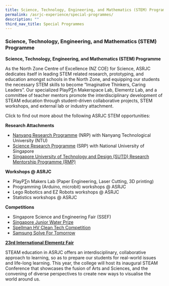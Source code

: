 ```yaml
---
title: Science, Technology, Engineering, and Mathematics (STEM) Programme
permalink: /asrjc-experience/special-programmes/
description: ""
third_nav_title: Special Programmes
---
```

### Science, Technology, Engineering, and Mathematics (STEM) Programme

**Science, Technology, Engineering, and Mathematics (STEM) Programme**

As the North Zone Centre of Excellence (NZ COE) for Science, ASRJC dedicates itself in leading STEM related research, prototyping, and education amongst schools in the North Zone, and equipping our students the necessary STEM skills to become “Imaginative Thinkers, Caring Leaders”. Our specialized PlayP∑n Makerspace Lab, Elementz Lab, and a committee of teacher mentors promote the interdisciplinary development of STEAM education through student-driven collaborative projects, STEM workshops, and external lab or industry attachment.

Click to find out more about the following ASRJC STEM opportunities:

**Research Attachments**

*   [Nanyang Research Programme](/special-programmes/nanyang-research-programme/) (NRP) with Nanyang Technological University (NTU)
*   [Science Research Programme](/special-programmes/science-research-programme-srp/) (SRP) with National University of Singapore
*   [Singapore University of Technology and Design (SUTD) Research Mentorship Programme (RMP)](/special-programmes/singapore-university-of-technology-and-design-research-mentorship-programme-rmp/)

**Workshops @ ASRJC**

*   PlayP∑n Makers Lab (Paper Engineering, Laser Cutting, 3D printing)
*   Programming (Arduino, microbit) workshops @ ASRJC
*   Lego Robotics and EZ Robots workshops @ ASRJC
*   Statistics workshops @ ASRJC

**Competitions**

*   Singapore Science and Engineering Fair (SSEF)
*   [Singapore Junior Water Prize](https://www.np.edu.sg/sjwp/Pages/default.aspx) 
*   [Spellman HV Clean Tech Competition](https://www.cstl.org/cleantech/)
*   [Samsung Solve For Tomorrow](https://www.samsung.com/sg/solvefortomorrow/) 

[**23rd International Elementz Fair**](https://asrjc.moe.edu.sg/special-programmes/elementz-international-science-research-conference-and-exhibition/)

STEAM education in ASRJC offers an interdisciplinary, collaborative approach to learning, so as to prepare our students for real-world issues and life-long learning. This year, the college will host its inaugural STEAM Conference that showcases the fusion of Arts and Sciences, and the convening of diverse perspectives to create new ways to visualise the world around us.
